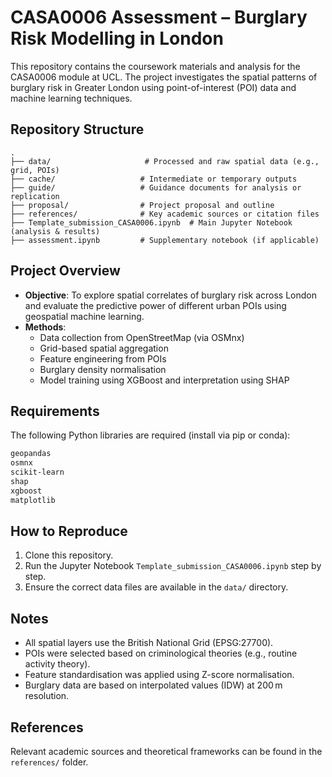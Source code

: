 # CASA0006 Assessment – Burglary Risk Modelling in London

This repository contains the coursework materials and analysis for the CASA0006 module at UCL. The project investigates the spatial patterns of burglary risk in Greater London using point-of-interest (POI) data and machine learning techniques.

## Repository Structure

```
.
├── data/                     # Processed and raw spatial data (e.g., grid, POIs)
├── cache/                   # Intermediate or temporary outputs
├── guide/                   # Guidance documents for analysis or replication
├── proposal/                # Project proposal and outline
├── references/              # Key academic sources or citation files
├── Template_submission_CASA0006.ipynb  # Main Jupyter Notebook (analysis & results)
├── assessment.ipynb         # Supplementary notebook (if applicable)
```

## Project Overview

- **Objective**: To explore spatial correlates of burglary risk across London and evaluate the predictive power of different urban POIs using geospatial machine learning.
- **Methods**:
  - Data collection from OpenStreetMap (via OSMnx)
  - Grid-based spatial aggregation
  - Feature engineering from POIs
  - Burglary density normalisation
  - Model training using XGBoost and interpretation using SHAP

## Requirements

The following Python libraries are required (install via pip or conda):

```bash
geopandas
osmnx
scikit-learn
shap
xgboost
matplotlib
```

## How to Reproduce

1. Clone this repository.
2. Run the Jupyter Notebook `Template_submission_CASA0006.ipynb` step by step.
3. Ensure the correct data files are available in the `data/` directory.

## Notes

- All spatial layers use the British National Grid (EPSG:27700).
- POIs were selected based on criminological theories (e.g., routine activity theory).
- Feature standardisation was applied using Z-score normalisation.
- Burglary data are based on interpolated values (IDW) at 200 m resolution.

## References

Relevant academic sources and theoretical frameworks can be found in the `references/` folder.